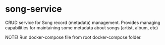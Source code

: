 # song-service
CRUD service for Song record (metadata) management. Provides managing capabilities for maintaining some metadata about songs (artist, album, etc)

NOTE! Run docker-compose file from root docker-compose folder.
